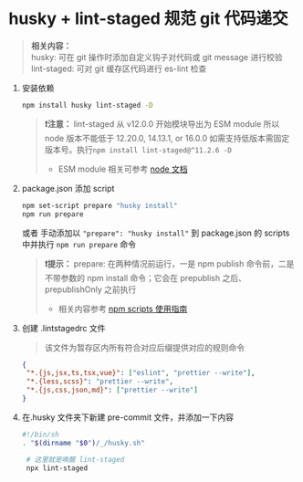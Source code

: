 # husky + lint-staged 规范 git 代码递交

> **相关内容：**  
> husky: 可在 git 操作时添加自定义钩子对代码或 git message 进行校验  
> lint-staged: 可对 git 缓存区代码进行 es-lint 检查

1. 安装依赖

   ```bash
   npm install husky lint-staged -D
   ```

   > **:heavy_exclamation_mark:注意：** lint-staged 从 v12.0.0 开始模块导出为 ESM module 所以 node 版本不能低于 12.20.0, 14.13.1, or 16.0.0 如需支持低版本需固定版本号。执行`npm install lint-staged@^11.2.6 -D`
   >
   > - ESM module 相关可参考 [node 文档](https://nodejs.org/api/esm.html#introduction)

1. package.json 添加 script

   ```bash
   npm set-script prepare "husky install"
   npm run prepare
   ```

   或者 手动添加以 `"prepare": "husky install"` 到 package.json 的 scripts 中并执行 `npm run prepare` 命令

   > **:heavy_exclamation_mark:提示：** prepare: 在两种情况前运行，一是 npm publish 命令前，二是不带参数的 npm install 命令；它会在 prepublish 之后、prepublishOnly 之前执行
   >
   > - 相关内容参考 [npm scripts 使用指南](https://www.ruanyifeng.com/blog/2016/10/npm_scripts.html)

1. 创建 .lintstagedrc 文件

   > 该文件为暂存区内所有符合对应后缀提供对应的规则命令

   ```JSON
   {
    "*.{js,jsx,ts,tsx,vue}": ["eslint", "prettier --write"],
    "*.{less,scss}": "prettier --write",
    "*.{js,css,json,md}": ["prettier --write"]
   }
   ```

1. 在.husky 文件夹下新建 pre-commit 文件，并添加一下内容

   ```bash
   #!/bin/sh
   . "$(dirname "$0")/_/husky.sh"

    # 这里就是唤醒 lint-staged
    npx lint-staged
   ```

